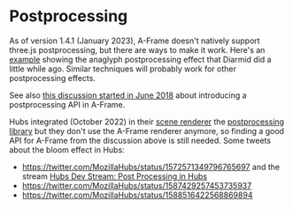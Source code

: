 # Postprocessing

As of version 1.4.1 (January 2023), A-Frame doesn't natively support three.js postprocessing, but there are ways to make it work.
Here's an [example](https://glitch.com/edit/#!/anaglyph-postprocessing?path=index.html) showing the anaglyph postprocessing effect that Diarmid did a little while ago.
Similar techniques will probably work for other postprocessing effects.

See also [this discussion started in June 2018](https://github.com/aframevr/aframe/pull/3645) about introducing a postprocessing API in A-Frame.

Hubs integrated (October 2022) in their [scene renderer](https://github.com/mozilla/hubs/pull/5742) the [postprocessing library](https://www.npmjs.com/package/postprocessing)
but they don't use the A-Frame renderer anymore, so finding a good API for A-Frame from the discussion above is still needed.
Some tweets about the bloom effect in Hubs:

- https://twitter.com/MozillaHubs/status/1572571349796765697 and the stream [Hubs Dev Stream: Post Processing in Hubs](https://www.youtube.com/watch?v=1-ca5qKivpY)
- https://twitter.com/MozillaHubs/status/1587429257453735937
- https://twitter.com/MozillaHubs/status/1588516422568869894
